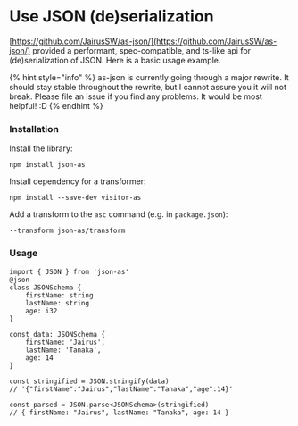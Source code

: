 # Use JSON (de)serialization

[https://github.com/JairusSW/as-json/](https://github.com/JairusSW/as-json/) provided a performant, spec-compatible, and ts-like api for (de)serialization of JSON. Here is a basic usage example.

{% hint style="info" %}
as-json is currently going through a major rewrite. It should stay stable throughout the rewrite, but I cannot assure you it will not break. Please file an issue if you find any problems. It would be most helpful! :D
{% endhint %}



### Installation

Install the library:

```
npm install json-as
```

Install dependency for a transformer:

```
npm install --save-dev visitor-as
```

Add a transform to the `asc` command (e.g. in `package.json`):

```
--transform json-as/transform
```

### Usage

```
import { JSON } from 'json-as'
@json
class JSONSchema {
    firstName: string
    lastName: string
    age: i32
}

const data: JSONSchema {
    firstName: 'Jairus',
    lastName: 'Tanaka',
    age: 14
}

const stringified = JSON.stringify(data)
// '{"firstName":"Jairus","lastName":"Tanaka","age":14}'

const parsed = JSON.parse<JSONSchema>(stringified)
// { firstName: "Jairus", lastName: "Tanaka", age: 14 }
```
